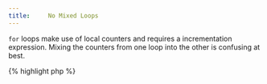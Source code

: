 ```yaml
---
title:     No Mixed Loops
---
```


`for` loops make use of local counters and requires a incrementation expression. Mixing the counters from one loop into the other is confusing at best. 

{% highlight php %}
<?php
for ($i = 0; $i < 10; $i++) {
	for ($j = 0; $j < 20; $i++) {
		// doSomething with $i and $j
   }
}

{% endhighlight %}


It is recommended to always keep loops's counter separated. In case they *need to* have an impact on each other, make the change obvious in the body of the loops.


### Rule Details

The following code is considered a warning:

{% highlight php %}
<?php
for ($i = 0; $i < 10; $i++) {
	for ($j = 0; $j < 20; $i++) {
		// doSomething
   }
}

{% endhighlight %}{: .warning }


The following pattern is considered legit:

{% highlight php %}
<?php
// $i incrementation obviously depends on the second loop
for ($i = 0; $i < 10; ) {
	for ($j = 0; $j < 20; ) {
		$i++;
		print "$i $j\n";
		// doSomething
   }
}

{% endhighlight %}{: .good }

